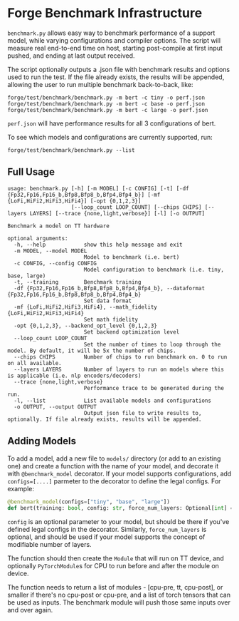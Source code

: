 Forge Benchmark Infrastructure
===============================

`benchmark.py` allows easy way to benchmark performance of a support model, while varying configurations and compiler options. The script will measure
real end-to-end time on host, starting post-compile at first input pushed, and ending at last output received. 

The script optionally outputs a .json file with benchmark results and options used to run the test. If the file already exists, the results will be appended,
allowing the user to run multiple benchmark back-to-back, like:

```
forge/test/benchmark/benchmark.py -m bert -c tiny -o perf.json
forge/test/benchmark/benchmark.py -m bert -c base -o perf.json
forge/test/benchmark/benchmark.py -m bert -c large -o perf.json
```

`perf.json` will have performance results for all 3 configurations of bert.

To see which models and configurations are currently supported, run:

```
forge/test/benchmark/benchmark.py --list
```

Full Usage
----------
```
usage: benchmark.py [-h] [-m MODEL] [-c CONFIG] [-t] [-df {Fp32,Fp16,Fp16_b,Bfp8,Bfp8_b,Bfp4,Bfp4_b}] [-mf {LoFi,HiFi2,HiFi3,HiFi4}] [-opt {0,1,2,3}]
                    [--loop_count LOOP_COUNT] [--chips CHIPS] [--layers LAYERS] [--trace {none,light,verbose}] [-l] [-o OUTPUT]

Benchmark a model on TT hardware

optional arguments:
  -h, --help            show this help message and exit
  -m MODEL, --model MODEL
                        Model to benchmark (i.e. bert)
  -c CONFIG, --config CONFIG
                        Model configuration to benchmark (i.e. tiny, base, large)
  -t, --training        Benchmark training
  -df {Fp32,Fp16,Fp16_b,Bfp8,Bfp8_b,Bfp4,Bfp4_b}, --dataformat {Fp32,Fp16,Fp16_b,Bfp8,Bfp8_b,Bfp4,Bfp4_b}
                        Set data format
  -mf {LoFi,HiFi2,HiFi3,HiFi4}, --math_fidelity {LoFi,HiFi2,HiFi3,HiFi4}
                        Set math fidelity
  -opt {0,1,2,3}, --backend_opt_level {0,1,2,3}
                        Set backend optimization level
  --loop_count LOOP_COUNT
                        Set the number of times to loop through the model. By default, it will be 5x the number of chips.
  --chips CHIPS         Number of chips to run benchmark on. 0 to run on all available.
  --layers LAYERS       Number of layers to run on models where this is applicable (i.e. nlp encoders/decoders)
  --trace {none,light,verbose}
                        Performance trace to be generated during the run.
  -l, --list            List available models and configurations
  -o OUTPUT, --output OUTPUT
                        Output json file to write results to, optionally. If file already exists, results will be appended.
```

Adding Models
-------------

To add a model, add a new file to `models/` directory (or add to an existing one) and create a function with the name of your model, and decorate it with
`@benchmark_model` decorator. If your model supports configurations, add `configs=[....]` parmeter to the decorator to define the legal configs. For example:

```python
@benchmark_model(configs=["tiny", "base", "large"])
def bert(training: bool, config: str, force_num_layers: Optional[int] = None):
```

`config` is an optional parameter to your model, but should be there if you've defined legal configs in the decorator. Similarly, `force_num_layers` is
optional, and should be used if your model supports the concept of modifiable number of layers.

The function should then create the `Module` that will run on TT device, and optionally `PyTorchModule`s for CPU to run before and after the module on device. 

The function needs to return a list of modules - [cpu-pre, tt, cpu-post], or smaller if there's no cpu-post or cpu-pre, and a list of torch tensors that can
be used as inputs. The benchmark module will push those same inputs over and over again.

